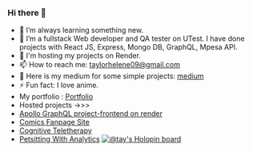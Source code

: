 ### Hi there 👋


- 🌱 I’m always learning something new.
- 👯 I’m a fullstack Web developer and QA tester on UTest. I have done projects with React JS, Express, Mongo DB, GraphQL, Mpesa API.
- 💬 I'm hosting my projects on Render. 
- 📫 How to reach me: taylorhelene09@gmail.com
- 📖 Here is my medium for some simple projects: [medium](https://medium.com/@taylorhelene09)
- ⚡ Fun fact: I love anime.
-  My portfolio :  [Portfolio](https://taylorhelene.github.io/Chemtai-s_portfolio/)
-  Hosted projects ->>>
-  [Apollo GraphQL project-frontend on render](https://trial-azpj.onrender.com)
-  [Comics Fanpage Site](https://comic-xyqz.onrender.com)
-  [Cognitive Teletherapy](https://teletherapy.onrender.com)
-  [Petsitting With Analytics](https://hostingpetsitting.onrender.com)
[![@tay's Holopin board](https://holopin.me/tay)](https://holopin.io/@tay)

